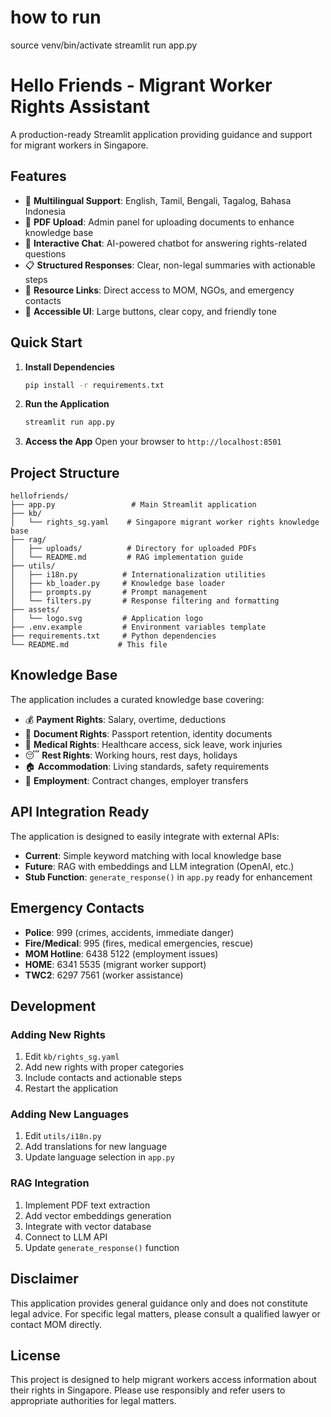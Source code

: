 # how to run
source venv/bin/activate
streamlit run app.py

# Hello Friends - Migrant Worker Rights Assistant

A production-ready Streamlit application providing guidance and support for migrant workers in Singapore.

## Features

- 🤝 **Multilingual Support**: English, Tamil, Bengali, Tagalog, Bahasa Indonesia
- 📁 **PDF Upload**: Admin panel for uploading documents to enhance knowledge base
- 💬 **Interactive Chat**: AI-powered chatbot for answering rights-related questions
- 📋 **Structured Responses**: Clear, non-legal summaries with actionable steps
- 🔗 **Resource Links**: Direct access to MOM, NGOs, and emergency contacts
- 🎨 **Accessible UI**: Large buttons, clear copy, and friendly tone

## Quick Start

1. **Install Dependencies**
   ```bash
   pip install -r requirements.txt
   ```

2. **Run the Application**
   ```bash
   streamlit run app.py
   ```

3. **Access the App**
   Open your browser to `http://localhost:8501`

## Project Structure

```
hellofriends/
├── app.py                 # Main Streamlit application
├── kb/
│   └── rights_sg.yaml    # Singapore migrant worker rights knowledge base
├── rag/
│   ├── uploads/          # Directory for uploaded PDFs
│   └── README.md         # RAG implementation guide
├── utils/
│   ├── i18n.py          # Internationalization utilities
│   ├── kb_loader.py     # Knowledge base loader
│   ├── prompts.py       # Prompt management
│   └── filters.py       # Response filtering and formatting
├── assets/
│   └── logo.svg         # Application logo
├── .env.example         # Environment variables template
├── requirements.txt     # Python dependencies
└── README.md           # This file
```

## Knowledge Base

The application includes a curated knowledge base covering:

- 💰 **Payment Rights**: Salary, overtime, deductions
- 📄 **Document Rights**: Passport retention, identity documents
- 🏥 **Medical Rights**: Healthcare access, sick leave, work injuries
- 😴 **Rest Rights**: Working hours, rest days, holidays
- 🏠 **Accommodation**: Living standards, safety requirements
- 👔 **Employment**: Contract changes, employer transfers

## API Integration Ready

The application is designed to easily integrate with external APIs:

- **Current**: Simple keyword matching with local knowledge base
- **Future**: RAG with embeddings and LLM integration (OpenAI, etc.)
- **Stub Function**: `generate_response()` in `app.py` ready for enhancement

## Emergency Contacts

- **Police**: 999 (crimes, accidents, immediate danger)
- **Fire/Medical**: 995 (fires, medical emergencies, rescue)
- **MOM Hotline**: 6438 5122 (employment issues)
- **HOME**: 6341 5535 (migrant worker support)
- **TWC2**: 6297 7561 (worker assistance)

## Development

### Adding New Rights

1. Edit `kb/rights_sg.yaml`
2. Add new rights with proper categories
3. Include contacts and actionable steps
4. Restart the application

### Adding New Languages

1. Edit `utils/i18n.py`
2. Add translations for new language
3. Update language selection in `app.py`

### RAG Integration

1. Implement PDF text extraction
2. Add vector embeddings generation
3. Integrate with vector database
4. Connect to LLM API
5. Update `generate_response()` function

## Disclaimer

This application provides general guidance only and does not constitute legal advice. For specific legal matters, please consult a qualified lawyer or contact MOM directly.

## License

This project is designed to help migrant workers access information about their rights in Singapore. Please use responsibly and refer users to appropriate authorities for legal matters.

